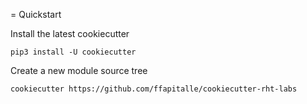 = Quickstart

Install the latest cookiecutter

```
pip3 install -U cookiecutter
```

Create a new module source tree

```
cookiecutter https://github.com/ffapitalle/cookiecutter-rht-labs
```
